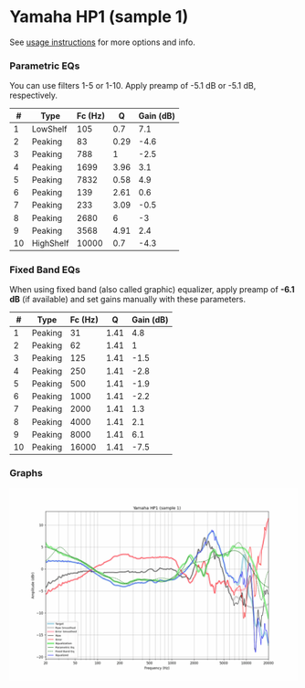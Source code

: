 # Yamaha HP1 (sample 1)
See [usage instructions](https://github.com/jaakkopasanen/AutoEq#usage) for more options and info.

### Parametric EQs
You can use filters 1-5 or 1-10. Apply preamp of -5.1 dB or -5.1 dB, respectively.

|   # | Type      |   Fc (Hz) |    Q |   Gain (dB) |
|-----|-----------|-----------|------|-------------|
|   1 | LowShelf  |       105 | 0.7  |         7.1 |
|   2 | Peaking   |        83 | 0.29 |        -4.6 |
|   3 | Peaking   |       788 | 1    |        -2.5 |
|   4 | Peaking   |      1699 | 3.96 |         3.1 |
|   5 | Peaking   |      7832 | 0.58 |         4.9 |
|   6 | Peaking   |       139 | 2.61 |         0.6 |
|   7 | Peaking   |       233 | 3.09 |        -0.5 |
|   8 | Peaking   |      2680 | 6    |        -3   |
|   9 | Peaking   |      3568 | 4.91 |         2.4 |
|  10 | HighShelf |     10000 | 0.7  |        -4.3 |

### Fixed Band EQs
When using fixed band (also called graphic) equalizer, apply preamp of **-6.1 dB** (if available) and set gains manually with these parameters.

|   # | Type    |   Fc (Hz) |    Q |   Gain (dB) |
|-----|---------|-----------|------|-------------|
|   1 | Peaking |        31 | 1.41 |         4.8 |
|   2 | Peaking |        62 | 1.41 |         1   |
|   3 | Peaking |       125 | 1.41 |        -1.5 |
|   4 | Peaking |       250 | 1.41 |        -2.8 |
|   5 | Peaking |       500 | 1.41 |        -1.9 |
|   6 | Peaking |      1000 | 1.41 |        -2.2 |
|   7 | Peaking |      2000 | 1.41 |         1.3 |
|   8 | Peaking |      4000 | 1.41 |         2.1 |
|   9 | Peaking |      8000 | 1.41 |         6.1 |
|  10 | Peaking |     16000 | 1.41 |        -7.5 |

### Graphs
![](./Yamaha%20HP1%20(sample%201).png)
